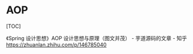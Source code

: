 # AOP

[TOC]



《Spring 设计思想》AOP 设计思想与原理（图文并茂） - 芋道源码的文章 - 知乎 https://zhuanlan.zhihu.com/p/146785040

